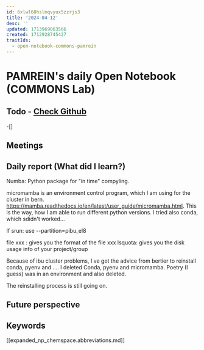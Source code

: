 ```yaml
---
id: 6xlwl68hslmqvyux5zzrjs3
title: '2024-04-12'
desc: ''
updated: 1713969063566
created: 1712928745427
traitIds:
  - open-notebook-commons-pamrein
---
```


# PAMREIN's daily Open Notebook (COMMONS Lab)

## Todo - [Check Github](https://github.com/orgs/commons-research/projects/2/views/1)
-[]


## Meetings



## Daily report (What did I learn?)
Numba: Python package for "in time" compyling.

micromamba is an environment control program, which I am using for the cluster in bern. 
<https://mamba.readthedocs.io/en/latest/user_guide/micromamba.html>. 
This is the way, how I am able to run different python versions.
I tried also conda, which sdidn't worked...

If srun: use --partition=pibu_el8

file xxx : gives you the format of the file xxx
lsquota: gives you the disk usage info of your project/group

Because of ibu cluster problems, I ve got the advice from bertier to reinstall conda, pyenv and ....
I deleted Conda, pyenv and micromamba. Poetry (I guess) was in an environment and also deleted.

The reinstalling process is still going on.

## Future perspective



## Keywords
[[expanded_np_chemspace.abbreviations.md]]

